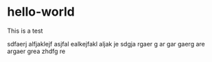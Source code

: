 # hello-world

This is a test

sdfaerj alfjaklejf asjfal ealkejfakl aljak je
sdgja rgaer
g ar gar gaerg 
are argaer grea zhdfg re
